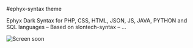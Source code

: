 #ephyx-syntax theme

Ephyx Dark Syntax for PHP, CSS, HTML, JSON, JS, JAVA, PYTHON and SQL languages – Based on slontech-syntax – ...

![Screen soon](https://f.cloud.github.com/assets/69169/2289498/4c3cb0ec-a009-11e3-8dbd-077ee11741e5.gif)
